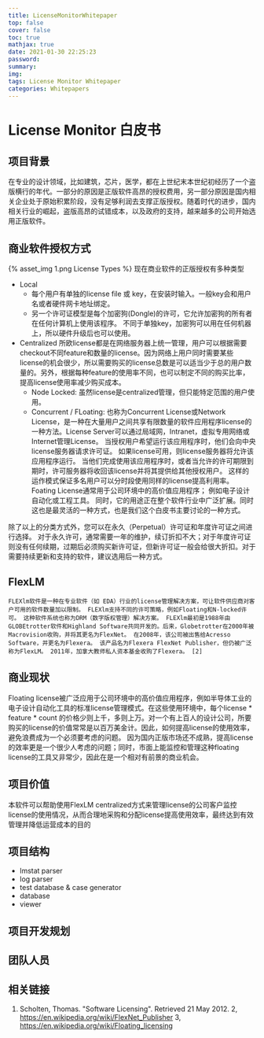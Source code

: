 ```yaml
---
title: LicenseMonitorWhitepaper
top: false
cover: false
toc: true
mathjax: true
date: 2021-01-30 22:25:23
password:
summary:
img:
tags: License Monitor Whitepaper
categories: Whitepapers
---
```


# License Monitor 白皮书

## 项目背景
在专业的设计领域，比如建筑，芯片，医学，都在上世纪末本世纪初经历了一个盗版横行的年代。一部分的原因是正版软件高昂的授权费用，另一部分原因是国内相关企业处于原始积累阶段，没有足够利润去支撑正版授权。随着时代的进步，国内相关行业的崛起，盗版高昂的试错成本，以及政府的支持，越来越多的公司开始选用正版软件。

## 商业软件授权方式
{% asset_img 1.png License Types %}
现在商业软件的正版授权有多种类型
* Local
  * 每个用户有单独的license file 或 key，在安装时输入。一般key会和用户名或者硬件网卡地址绑定。
  * 另一个许可证模型是每个加密狗(Dongle)的许可，它允许加密狗的所有者在任何计算机上使用该程序。 不同于单独key，加密狗可以用在任何机器上，所以硬件升级后也可以使用。
* Centralized
所欧license都是在网络服务器上统一管理，用户可以根据需要checkout不同feature和数量的license。因为网络上用户同时需要某些license的机会很少，所以需要购买的license总数是可以适当少于总的用户数量的。另外，根据每种feature的使用率不同，也可以制定不同的购买比率，提高license使用率减少购买成本。
  * Node Locked: 虽然license是centralized管理，但只能特定范围的用户使用。
  * Concurrent / FLoating: 也称为Concurrent License或Network License，是一种在大量用户之间共享有限数量的软件应用程序license的一种方法。License Server可以通过局域网，Intranet，虚拟专用网络或Internet管理License。 当授权用户希望运行该应用程序时，他们会向中央license服务器请求许可证。 如果license可用，则license服务器将允许该应用程序运行。 当他们完成使用该应用程序时，或者当允许的许可期限到期时，许可服务器将收回该license并将其提供给其他授权用户。 这样的运作模式保证多名用户可以分时段使用同样的license提高利用率。 Foating License通常用于公司环境中的高价值应用程序； 例如电子设计自动化或工程工具。 同时，它的用途正在整个软件行业中广泛扩展。同时这也是最灵活的一种方式，也是我们这个白皮书主要讨论的一种方式。

除了以上的分类方式外，您可以在永久（Perpetual）许可证和年度许可证之间进行选择。 对于永久许可，通常需要一年的维护，续订折扣不大；对于年度许可证则没有任何续期，过期后必须购买新许可证，但新许可证一般会给很大折扣。对于需要持续更新和支持的软件，建议选用后一种方式。

## FlexLM
    FLEXlm软件是一种在专业软件（如 EDA）行业的license管理解决方案，可让软件供应商对客户可用的软件数量加以限制。 FLEXlm支持不同的许可策略，例如Floating和N-locked许可。 这种软件系统也称为DRM（数字版权管理）解决方案。 FLEXlm最初是1988年由GLOBEtrotter软件和Highland Software共同开发的。后来，Globetrotter在2000年被Macrovision收购，并将其更名为FlexNet。 在2008年，该公司被出售给Acresso Software，并更名为Flexera。 该产品名为Flexera FlexNet Publisher，但仍被广泛称为FlexLM。 2011年，加拿大教师私人资本基金收购了Flexera。 [2]

## 商业现状
Floating license被广泛应用于公司环境中的高价值应用程序，例如半导体工业的电子设计自动化工具的标准license管理模式。在这些使用环境中，每个license * feature * count 的价格少则上千，多则上万。对一个有上百人的设计公司，所要购买的license的价值常常是以百万美金计。因此，如何提高license的使用效率，避免浪费成为一个必须要考虑的问题。
因为国内正版市场还不成熟，提高license的效率更是一个很少人考虑的问题；同时，市面上能监控和管理这种floating license的工具又非常少，因此在是一个相对有前景的商业机会。

## 项目价值
本软件可以帮助使用FlexLM centralized方式来管理license的公司客户监控license的使用情况，从而合理地采购和分配license提高使用效率，最终达到有效管理并降低运营成本的目的

## 项目结构
* lmstat parser
* log parser
* test database & case generator
* database
* viewer
## 项目开发规划
## 团队人员
## 相关链接

1. Scholten, Thomas. "Software Licensing". Retrieved 21 May 2012.
2, https://en.wikipedia.org/wiki/FlexNet_Publisher
3, https://en.wikipedia.org/wiki/Floating_licensing
